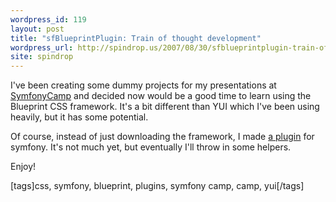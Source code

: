 ```yaml
---
wordpress_id: 119
layout: post
title: "sfBlueprintPlugin: Train of thought development"
wordpress_url: http://spindrop.us/2007/08/30/sfblueprintplugin-train-of-thought-development/
site: spindrop
---
```

[sc]: http://symfonycamp.com/
[b]: http://trac.symfony-project.com/trac/browser/plugins/sfBlueprintPlugin

I've been creating some dummy projects for my presentations at [SymfonyCamp][sc] and decided now would be a good time to learn using the Blueprint CSS framework.  It's a bit different than YUI which I've been using heavily, but it has some potential.

Of course, instead of just downloading the framework, I made [a plugin][b] for symfony.  It's not much yet, but eventually I'll throw in some helpers.

Enjoy!


[tags]css, symfony, blueprint, plugins, symfony camp, camp, yui[/tags]
